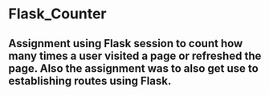 # Flask_Counter
## Assignment using Flask session to count how many times a user visited a page or refreshed the page. Also the assignment was to also get use to establishing routes using Flask.

